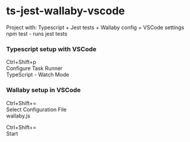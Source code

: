 # ts-jest-wallaby-vscode
Project with: Typescript + Jest tests + Wallaby config + VSCode settings  
npm test - runs jest tests  

### Typescript setup with VSCode
Ctrl+Shift+p  
Configure Task Runner  
TypeScript - Watch Mode  


### Wallaby setup in VSCode
Ctrl+Shift+=  
Select Configuration File  
wallaby.js  

Ctrl+Shift+=  
Start
